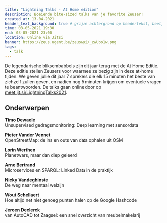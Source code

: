 ```yaml
---
title: "Lightning Talks - At Home edition"
description: Boeiende bite-sized talks van je favorite Zeuser!
created_at: 13-04-2021
header_text_background: true # grijze achtergrond op headertekst, beetje leesbaarder
time: 03-05-2021 19:30
end: 03-05-2021 23:00
location: Online via Jitsi
banner: https://zeus.ugent.be/zeuswpi/_zwUbo1w.png
tags:
  - talk
---
```


De legendarische bliksembabbels zijn dit jaar terug met de At Home Editie. Deze editie stellen Zeusers voor waarmee ze bezig zijn in deze at-home tijden. We geven jullie dit jaar 7 sprekers die elk 15 minuten het beste van zichzelf zullen geven, en nadien nog 5 minuten krijgen om eventuele vragen te beantwoorden. De talks gaan online door op [meet.jit.si/LightningTalks2021](https://meet.jit.si/LightningTalks2021]).

## Onderwerpen
**Timo Dewaele**  
Unsupervised gedragsmonitoring: Deep learning met sensordata

**Pieter Vander Vennet**  
OpenStreetMap: de ins en outs van data ophalen uit OSM

**Lorin Werthen**  
Planetwars, maar dan diep geleerd

**Arne Bertrand**  
Microservices en SPARQL: Linked Data in de praktijk

**Nicky Vandeghinste**  
De weg naar mentaal welzijn

**Wout Schellaert**  
Hoe altijd net niet genoeg punten halen op de Google Hashcode

**Jeroen Declerck**  
van AutoCAD tot Zaagsel: een snel overzicht van meubelmakelarij
